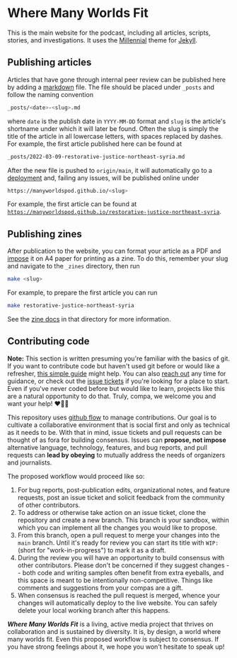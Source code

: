 # Where Many Worlds Fit

This is the main website for the podcast, including all articles, scripts,
stories, and investigations. It uses the [Millennial](LeNPaul/Millennial)
theme for [Jekyll](https://jekyllrb.com/).

## Publishing articles

Articles that have gone through internal peer review can be published here
by adding a [markdown](https://www.markdownguide.org/basic-syntax/) file.
The file should be placed under `_posts` and follow the naming convention

```bash
_posts/<date>-<slug>.md
```

where `date` is the publish date in `YYYY-MM-DD` format and `slug` is the
article's shortname under which it will later be found. Often the slug is
simply the title of the article in all lowercase letters, with spaces replaced
by dashes. For example, the first article published here can be found at

```bash
_posts/2022-03-09-restorative-justice-northeast-syria.md
```

After the new file is pushed to `origin/main`, it will automatically go to a
[deployment](https://github.com/manyworldspod/manyworldspod.github.io/deployments)
and, failing any issues, will be published online under

```bash
https://manyworldspod.github.io/<slug>
```

For example, the first article can be found at
[`https://manyworldspod.github.io/restorative-justice-northeast-syria`](
https://manyworldspod.github.io/restorative-justice-northeast-syria).

## Publishing zines

After publication to the website, you can format your article as a PDF and
[impose](https://en.wikipedia.org/wiki/Imposition) it on A4 paper for printing
as a zine. To do this, remember your slug and navigate to the `_zines`
directory, then run

```bash
make <slug>
```

For example, to prepare the first article you can run

```bash
make restorative-justice-northeast-syria
```

See the [zine docs](_zines/README.md) in that directory for more information.

## Contributing code

**Note:** This section is written presuming you're familiar with the basics
of git. If you want to contribute code but haven't used git before or would
like a refresher, [this simple guide](https://rogerdudler.github.io/git-guide/)
might help. You can also [reach out](mailto:many.worlds.pod@protonmail.com)
any time for guidance, or check out the
[issue tickets](https://github.com/manyworldspod/manyworldspod.github.io/issues)
if you're looking for a place to start. Even if you've never coded before but
would like to learn, projects like this are a natural opportunity to do that.
Truly, compa, we welcome you and want your help!
:heart::yellow_heart::green_heart:

This repository uses
[github flow](https://docs.github.com/en/get-started/quickstart/github-flow)
to manage contributions. Our goal is to cultivate a collaborative environment
that is social first and only as technical as it needs to be. With that in
mind, issue tickets and pull requests can be thought of as fora for building
consensus. Issues can **propose, not impose** alternative language, technology,
features, and bug reports, and pull requests can **lead by obeying** to
mutually address the needs of organizers and journalists.

The proposed workflow would proceed like so:

1. For bug reports, post-publication edits, organizational notes, and feature
   requests, post an issue ticket and solicit feedback from the community of
   other contributors.
2. To address or otherwise take action on an issue ticket, clone the repository
   and create a new branch. This branch is your sandbox, within which you can
   implement all the changes you would like to propose.
3. From this branch, open a pull request to merge your changes into the `main`
   branch. Until it's ready for review you can start its title with `WIP:`
   (short for "work-in-progress") to mark it as a draft.
4. During the review you will have an opportunity to build consensus with
   other contributors. Please don't be concerned if they suggest changes --
   both code and writing samples often benefit from extra eyeballs, and this
   space is meant to be intentionally non-competitive. Things like comments and
   suggestions from your compas are a gift.
5. When consensus is reached the pull request is merged, whence your changes
   will automatically deploy to the live website. You can safely delete your
   local working branch after this happens.

***Where Many Worlds Fit*** is a living, active media project that thrives on
collaboration and is sustained by diversity. It is, by design, a world where
many worlds fit. Even this proposed workflow is subject to consensus. If you
have strong feelings about it, we hope you won't hesitate to speak up!
